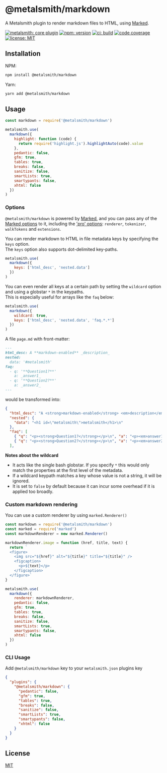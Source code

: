 # @metalsmith/markdown

A Metalsmith plugin to render markdown files to HTML, using [Marked](https://github.com/markedjs/marked).

[![metalsmith: core plugin][metalsmith-badge]][metalsmith-url]
[![npm: version][npm-badge]][npm-url]
[![ci: build][ci-badge]][ci-url]
[![code coverage][codecov-badge]][codecov-url]
[![license: MIT][license-badge]][license-url]

## Installation

NPM:

```bash
npm install @metalsmith/markdown
```

Yarn:

```bash
yarn add @metalsmith/markdown
```

## Usage

```js
const markdown = require('@metalsmith/markdown')

metalsmith.use(
  markdown({
    highlight: function (code) {
      return require('highlight.js').highlightAuto(code).value
    },
    pedantic: false,
    gfm: true,
    tables: true,
    breaks: false,
    sanitize: false,
    smartLists: true,
    smartypants: false,
    xhtml: false
  })
)
```

### Options

`@metalsmith/markdown` is powered by [Marked](https://github.com/markedjs/marked), and you can pass any of the [Marked options](https://marked.js.org/using_advanced#options) to it, including the ['pro' options](https://marked.js.org/using_pro#extensions): `renderer`, `tokenizer`, `walkTokens` and `extensions`.

You can render markdown to HTML in file metadata keys by specifying the `keys` option.  
The `keys` option also supports dot-delimited key-paths.

```js
metalsmith.use(
  markdown({
    keys: ['html_desc', 'nested.data']
  })
)
```

You can even render all keys at a certain path by setting the `wildcard` option and using a globstar `*` in the keypaths.  
This is especially useful for arrays like the `faq` below:

```js
metalsmith.use(
  markdown({
    wildcard: true,
    keys: ['html_desc', 'nested.data', 'faq.*.*']
  })
)
```

A file `page.md` with front-matter:

```md
---
html_desc: A **markdown-enabled** _description_
nested:
  data: '#metalsmith'
faq:
  - q: '**Question1?**'
    a: _answer1_
  - q: '**Question2?**'
    a: _answer2_
---
```

would be transformed into:

```json
{
  "html_desc": "A <strong>markdown-enabled</strong> <em>description</em>\n",
  "nested": {
    "data": "<h1 id=\"metalsmith\">metalsmith</h1>\n"
  },
  "faq": [
    { "q": "<p><strong>Question1?</strong></p>\n", "a": "<p><em>answer1</em></p>\n"},
    { "q": "<p><strong>Question2?</strong></p>\n", "a": "<p><em>answer2</em></p>\n"}
  ],
```

**Notes about the wildcard**

- It acts like the single bash globstar. If you specify `*` this would only match the properties at the first level of the metadata.
- If a wildcard keypath matches a key whose value is not a string, it will be ignored.
- It is set to `false` by default because it can incur some overhead if it is applied too broadly.

### Custom markdown rendering

You can use a custom renderer by using `marked.Renderer()`

```js
const markdown = require('@metalsmith/markdown')
const marked = require('marked')
const markdownRenderer = new marked.Renderer()

markdownRenderer.image = function (href, title, text) {
  return `
  <figure>
    <img src="${href}" alt="${title}" title="${title}" />
    <figcaption>
      <p>${text}</p>
    </figcaption>
  </figure>`
}

metalsmith.use(
  markdown({
    renderer: markdownRenderer,
    pedantic: false,
    gfm: true,
    tables: true,
    breaks: false,
    sanitize: false,
    smartLists: true,
    smartypants: false,
    xhtml: false
  })
)
```

### CLI Usage

Add `@metalsmith/markdown` key to your `metalsmith.json` plugins key

```json
{
  "plugins": {
    "@metalsmith/markdown": {
      "pedantic": false,
      "gfm": true,
      "tables": true,
      "breaks": false,
      "sanitize": false,
      "smartLists": true,
      "smartypants": false,
      "xhtml": false
    }
  }
}
```

## License

[MIT](LICENSE)

[npm-badge]: https://img.shields.io/npm/v/@metalsmith/markdown.svg
[npm-url]: https://www.npmjs.com/package/@metalsmith/markdown
[ci-badge]: https://github.com/metalsmith/markdown/actions/workflows/test.yml/badge.svg
[ci-url]: https://github.com/metalsmith/markdown/actions/workflows/test.yml
[metalsmith-badge]: https://img.shields.io/badge/metalsmith-core_plugin-green.svg?longCache=true
[metalsmith-url]: https://metalsmith.io
[codecov-badge]: https://img.shields.io/coveralls/github/metalsmith/markdown
[codecov-url]: https://coveralls.io/github/metalsmith/markdown
[license-badge]: https://img.shields.io/github/license/metalsmith/markdown
[license-url]: LICENSE
